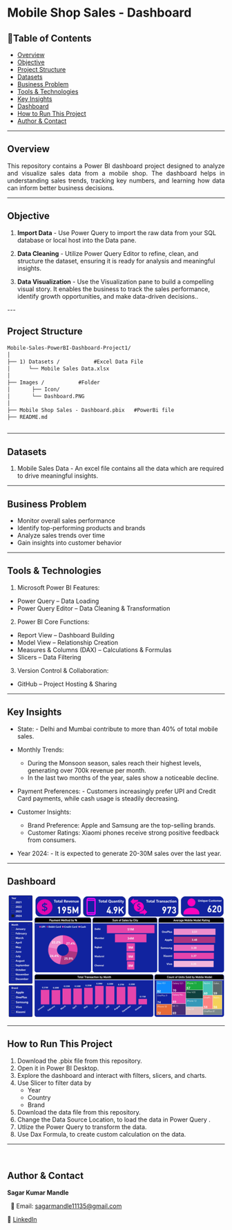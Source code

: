 #  Mobile Shop Sales - Dashboard

## 📌Table of Contents
- [Overview](#overview)
- [Objective](#objective)
- [Project Structure](#project-structure)
- [Datasets](#datasets)
- [Business Problem](#business-problem)
- [Tools & Technologies](#tools--technologies)
- [Key Insights](#key-insights)
- [Dashboard](#dashboard)
- [How to Run This Project](#how-to-run-this-project)
- [Author & Contact](#author--contact)

---

## Overview
<p align="justify">
This repository contains a Power BI dashboard project designed to analyze and visualize sales data from a mobile shop. The dashboard helps in understanding sales trends, tracking key numbers, and learning how data can inform better business decisions.
</p>

---

## Objective
<p align="justify">

1. **Import Data** - Use Power Query to import the raw data from your SQL database or local host into the Data pane.

2. **Data Cleaning** - Utilize Power Query Editor to refine, clean, and structure the dataset, ensuring it is ready for analysis and meaningful insights.

3. **Data Visualization** - Use the Visualization pane to build a compelling visual story. It enables the business to track the sales performance, identify growth opportunities, and make data-driven decisions..

</p>
--- 

## Project Structure
```
Mobile-Sales-PowerBI-Dashboard-Project1/
│
├── 1) Datasets /           #Excel Data File
│      └── Mobile Sales Data.xlsx
│
├── Images /           #Folder
│       ├── Icon/
│       └── Dashboard.PNG   
│   
├── Mobile Shop Sales - Dashboard.pbix   #PowerBi file        
├── README.md


```

---

## Datasets
1. Mobile Sales Data - An excel file contains all the data which are required to drive meaningful insights.

---

## Business Problem

- Monitor overall sales performance
- Identify top-performing products and brands
- Analyze sales trends over time
- Gain insights into customer behavior

---

## Tools & Technologies

1. Microsoft Power BI Features:
- Power Query – Data Loading
- Power Query Editor – Data Cleaning & Transformation

2. Power BI Core Functions:
- Report View – Dashboard Building
- Model View – Relationship Creation
- Measures & Columns (DAX) – Calculations & Formulas
- Slicers – Data Filtering

3. Version Control & Collaboration:
- GitHub – Project Hosting & Sharing

---

## Key Insights

- State: - Delhi and Mumbai contribute to more than 40% of total mobile sales.

- Monthly Trends:
    - During the Monsoon season, sales reach their highest levels, generating over 700k revenue per month.
    - In the last two months of the year, sales show a noticeable decline.

- Payment Preferences: - Customers increasingly prefer UPI and Credit Card payments, while cash usage is steadily decreasing.

- Customer Insights:
    - Brand Preference: Apple and Samsung are the top-selling brands.
    - Customer Ratings: Xiaomi phones receive strong positive feedback from consumers.

- Year 2024: - It is expected to generate 20-30M sales over the last year.

---

## Dashboard
![Dashboard Preview](Images/dashboard.PNG)

---

## How to Run This Project
1. Download the .pbix file from this repository.
2. Open it in Power BI Desktop.
3. Explore the dashboard and interact with filters, slicers, and charts.
4. Use Slicer to filter data by
    - Year
    - Country
    - Brand
5. Download the data file from this repository.
6. Change the Data Source Location, to load the data in Power Query .
7. Utlize the Power Query to transform the data.
8. Use Dax Formula, to create custom calculation on the data.

---
    
## Author & Contact

**Sagar Kumar Mandle** <br>

  
📧 Email: sagarmandle11135@gmail.com 

🔗 [LinkedIn](https://www.linkedin.com/in/sagar-kumar-mandle-7086ba366/)


